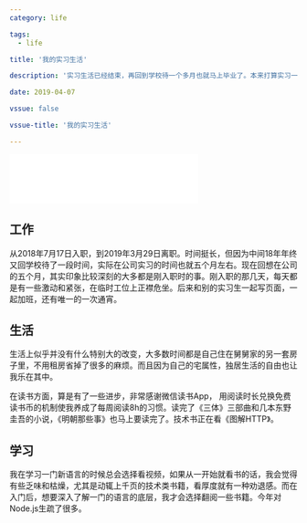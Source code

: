 ```yaml
---
category: life

tags: 
  - life

title: '我的实习生活'

description: '实习生活已经结束，再回到学校待一个多月也就马上毕业了。本来打算实习一结束就写篇blog，但是自己从上海回来就只顾着贪玩而且拖延症又太严重。现在，拖了一周了，写一些文字记录下吧。'

date: 2019-04-07

vssue: false

vssue-title: '我的实习生活'

---
```


<!-- more -->

<iframe frameborder="no" border="0" marginwidth="0" marginheight="0" width=330 height=86 src="//music.163.com/outchain/player?type=2&id=431610332&auto=0&height=66"></iframe>

## 工作

从2018年7月17日入职，到2019年3月29日离职。时间挺长，但因为中间18年年终又回学校待了一段时间，实际在公司实习的时间也就五个月左右。现在回想在公司的五个月，其实印象比较深刻的大多都是刚入职时的事。刚入职的那几天，每天都是有一些激动和紧张，在临时工位上正襟危坐。后来和别的实习生一起写页面，一起加班，还有唯一的一次通宵。

## 生活

生活上似乎并没有什么特别大的改变，大多数时间都是自己住在舅舅家的另一套房子里，不用租房省掉了很多的麻烦。而且因为自己的宅属性，独居生活的自由也让我乐在其中。

在读书方面，算是有了一些进步，非常感谢微信读书App， 用阅读时长兑换免费读书币的机制使我养成了每周阅读8h的习惯。读完了《三体》三部曲和几本东野圭吾的小说，《明朝那些事》也马上要读完了。技术书正在看《图解HTTP》。

## 学习

我在学习一门新语言的时候总会选择看视频，如果从一开始就看书的话，我会觉得有些乏味和枯燥，尤其是动辄上千页的技术类书籍，看厚度就有一种劝退感。而在入门后，想要深入了解一门的语言的底层，我才会选择翻阅一些书籍。今年对Node.js生疏了很多。